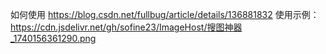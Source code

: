 如何使用
https://blog.csdn.net/fullbug/article/details/136881832
使用示例：https://cdn.jsdelivr.net/gh/sofine23/ImageHost/搜图神器_1740156361290.png
